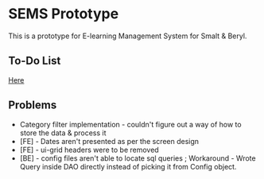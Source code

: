 # SEMS Prototype
This is a prototype for  E-learning Management System for Smalt & Beryl.

## To-Do List
[Here](https://www.notion.so/b77b0418b96f4ee9af8e607f1cf4a209?v=bd51200d68da469ba35858b8e675a68e)

## Problems
* Category filter implementation - couldn't figure out a way of how to store the data & process it
* [FE] - Dates aren't presented as per the screen design
* [FE] - ui-grid headers were to be removed
* [BE] - config files aren't able to locate sql queries ; Workaround - Wrote Query inside DAO directly instead of picking it from Config object.
